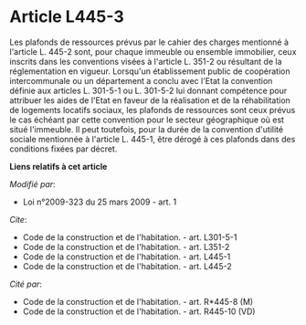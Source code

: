 # Article L445-3

Les plafonds de ressources prévus par le cahier des charges mentionné à l'article L. 445-2 sont, pour chaque immeuble ou
ensemble immobilier, ceux inscrits dans les conventions visées à l'article L. 351-2 ou résultant de la réglementation en
vigueur. Lorsqu'un établissement public de coopération intercommunale ou un département a conclu avec l'Etat la convention
définie aux articles L. 301-5-1 ou L. 301-5-2 lui donnant compétence pour attribuer les aides de l'Etat en faveur de la
réalisation et de la réhabilitation de logements locatifs sociaux, les plafonds de ressources sont ceux prévus le cas échéant
par cette convention pour le secteur géographique où est situé l'immeuble. Il peut toutefois, pour la durée de la convention
d'utilité sociale mentionnée à l'article L. 445-1, être dérogé à ces plafonds dans des conditions fixées par décret.

**Liens relatifs à cet article**

_Modifié par_:

  - Loi n°2009-323 du 25 mars 2009 - art. 1

_Cite_:

  - Code de la construction et de l'habitation. - art. L301-5-1
  - Code de la construction et de l'habitation. - art. L351-2
  - Code de la construction et de l'habitation. - art. L445-1
  - Code de la construction et de l'habitation. - art. L445-2

_Cité par_:

  - Code de la construction et de l'habitation. - art. R*445-8 (M)
  - Code de la construction et de l'habitation. - art. R445-10 (VD)
